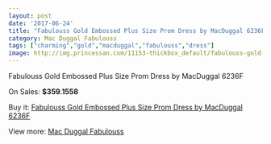 ```yaml
---
layout: post
date: '2017-06-24'
title: "Fabulouss Gold Embossed Plus Size Prom Dress by MacDuggal 6236F"
category: Mac Duggal Fabulouss
tags: ["charming","gold","macduggal","fabulouss","dress"]
image: http://img.princessan.com/11153-thickbox_default/fabulouss-gold-embossed-plus-size-prom-dress-by-macduggal-6236f.jpg
---
```

Fabulouss Gold Embossed Plus Size Prom Dress by MacDuggal 6236F

On Sales: **$359.1558**
<a href="https://www.princessan.com/en/mac-duggal-fabulouss/5075-fabulouss-gold-embossed-plus-size-prom-dress-by-macduggal-6236f.html"><amp-img layout="responsive" width="600" height="600" src="//img.princessan.com/11153-thickbox_default/fabulouss-gold-embossed-plus-size-prom-dress-by-macduggal-6236f.jpg" alt="Fabulouss Gold Embossed Plus Size Prom Dress by MacDuggal 6236F 0" /></a>

Buy it: [Fabulouss Gold Embossed Plus Size Prom Dress by MacDuggal 6236F](https://www.princessan.com/en/mac-duggal-fabulouss/5075-fabulouss-gold-embossed-plus-size-prom-dress-by-macduggal-6236f.html "Fabulouss Gold Embossed Plus Size Prom Dress by MacDuggal 6236F")

View more: [Mac Duggal Fabulouss](https://www.princessan.com/en/40-mac-duggal-fabulouss "Mac Duggal Fabulouss")